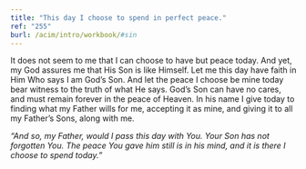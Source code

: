 ```yaml
---
title: "This day I choose to spend in perfect peace."
ref: "255"
burl: /acim/intro/workbook/#sin
---
```


It does not seem to me that I can choose to have but peace today. And
yet, my God assures me that His Son is like Himself. Let me this day
have faith in Him Who says I am God’s Son. And let the peace I choose be
mine today bear witness to the truth of what He says. God’s Son can have
no cares, and must remain forever in the peace of Heaven. In his name I
give today to finding what my Father wills for me, accepting it as mine,
and giving it to all my Father’s Sons, along with me.

*“And so, my Father, would I pass this day with You. Your Son has not
forgotten You. The peace You gave him still is in his mind, and it is
there I choose to spend today.”*

